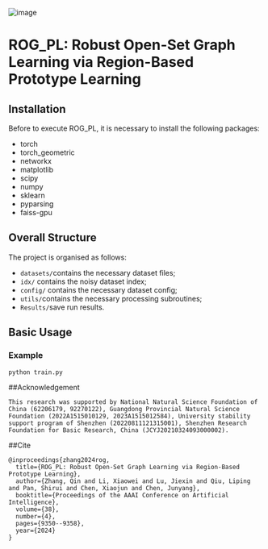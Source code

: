 ![image](https://github.com/Iewoaixil/ROG_PL/assets/66995416/73efd318-82dc-4a61-81c5-c1b405ee5592)
# ROG_PL: Robust Open-Set Graph Learning via Region-Based Prototype Learning

## Installation

Before to execute ROG_PL, it is necessary to install the following packages:

* torch
* torch_geometric
* networkx
* matplotlib
* scipy
* numpy
* sklearn
* pyparsing
* faiss-gpu

## Overall Structure

The project is organised as follows:

* `datasets/`contains the necessary dataset files;
* `idx/` contains the noisy dataset index;
* `config/` contains the necessary dataset config;
* `utils/`contains the necessary processing subroutines;
* `Results/`save run results.

## Basic Usage

### Example

```shell
python train.py
```

##Acknowledgement
```shell
This research was supported by National Natural Science Foundation of China (62206179, 92270122), Guangdong Provincial Natural Science Foundation (2022A1515010129, 2023A1515012584), University stability support program of Shenzhen (20220811121315001), Shenzhen Research Foundation for Basic Research, China (JCYJ20210324093000002).
```

##Cite
```shell
@inproceedings{zhang2024rog,
  title={ROG_PL: Robust Open-Set Graph Learning via Region-Based Prototype Learning},
  author={Zhang, Qin and Li, Xiaowei and Lu, Jiexin and Qiu, Liping and Pan, Shirui and Chen, Xiaojun and Chen, Junyang},
  booktitle={Proceedings of the AAAI Conference on Artificial Intelligence},
  volume={38},
  number={4},
  pages={9350--9358},
  year={2024}
}
```



